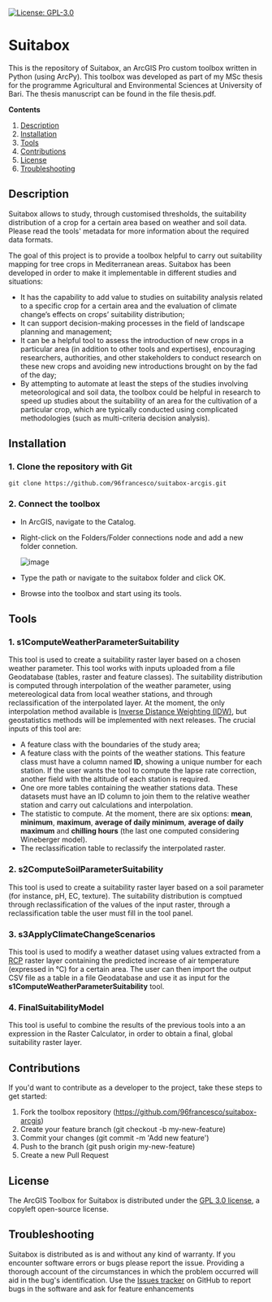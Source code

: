[![License: GPL-3.0](https://img.shields.io/github/license/96francesco/suitabox-arcgis)](https://opensource.org/licenses/GPL-3.0)

# Suitabox
This is the repository of Suitabox, an ArcGIS Pro custom toolbox written in Python (using ArcPy). This toolbox was developed as part of my MSc thesis for the programme Agricultural and Environmental Sciences at University of Bari. The thesis manuscript can be found in the file thesis.pdf. 

**Contents**
1. [Description](#description)
2. [Installation](#installation)
3. [Tools](#tools)
4. [Contributions](#contributions)
5. [License](#license)
6. [Troubleshooting](#troubleshooting)

## Description
Suitabox allows to study, through customised thresholds, the suitability distribution of a crop for a certain area based on weather and soil data. 
Please read the tools' metadata for more information about the required data formats. 

The goal of this project is to provide a toolbox helpful to carry out suitability mapping for tree crops in Mediterranean areas. Suitabox has been developed in order to make it implementable in different studies and situations:
  - It has the capability to add value to studies on suitability analysis related to a specific crop for a certain area and the evaluation of climate change’s effects on crops’ suitability distribution;
  - It can support decision-making processes in the field of landscape planning and management;
  - It can be a helpful tool to assess the introduction of new crops in a particular area (in addition to other tools and expertises), encouraging researchers, authorities, and other stakeholders to conduct research on these new crops and avoiding new introductions brought on by the fad of the day;
  - By attempting to automate at least the steps of the studies involving meteorological and soil data, the toolbox could be helpful in research to speed up studies about the suitability of an area for the cultivation of a particular crop, which are typically conducted using complicated methodologies (such as multi-criteria decision analysis).

## **Installation**
### 1. Clone the repository with Git
```
git clone https://github.com/96francesco/suitabox-arcgis.git
```

### 2. Connect the toolbox
* In ArcGIS, navigate to the Catalog.
* Right-click on the Folders/Folder connections node and add a new folder connetion.

  ![image](https://user-images.githubusercontent.com/88101466/171161987-b8f00be5-c190-4152-84d2-f49a1974c2a0.png)
* Type the path or navigate to the suitabox folder and click OK.
* Browse into the toolbox and start using its tools. 


## **Tools**
### 1. **s1ComputeWeatherParameterSuitability**
This tool is used to create a suitability raster layer based on a chosen weather parameter. This tool works with inputs uploaded from a file Geodatabase (tables, raster and feature classes). The suitability distribution is computed through interpolation of the weather parameter, using metereological data from local weather stations, and through reclassification of the interpolated layer. At the moment, the only interpolation method available is [Inverse Distance Weighting (IDW)](https://en.wikipedia.org/wiki/Inverse_distance_weighting), but geostatistics methods will be implemented with next releases. 
The crucial inputs of this tool are:
* A feature class with the boundaries of the study area;
* A feature class with the points of the weather stations. This feature class must have a column named **ID**, showing a unique number for each station. If the user wants the tool to compute the lapse rate correction, another field with the altitude of each station is required.
* One ore more tables containing the weather stations data. These datasets must have an ID column to join them to the relative weather station and carry out calculations and interpolation.
* The statistic to compute. At the moment, there are six options: **mean**, **minimum**, **maximum**, **average of daily minimum**, **average of daily maximum** and **chilling hours** (the last one computed considering Wineberger model).
* The reclassification table to reclassify the interpolated raster. 

### 2. **s2ComputeSoilParameterSuitability**
This tool is used to create a suitability raster layer based on a soil parameter (for instance, pH, EC, texture). The suitability distribution is comptued through reclassification of the values of the input raster, through a reclassification table the user must fill in the tool panel. 

### 3. **s3ApplyClimateChangeScenarios**
This tool is used to modify a weather dataset using values extracted from a [RCP](https://en.wikipedia.org/wiki/Representative_Concentration_Pathway) raster layer
containing the predicted increase of air temperature (expressed in °C) for a certain area.
The user can then import the output CSV file as a table in a file Geodatabase and use it as input for the **s1ComputeWeatherParameterSuitability** tool.

### 4. FinalSuitabilityModel
This tool is useful to combine the results of the previous tools into a an expression in the Raster Calculator, in order to obtain a final, global suitability raster layer.

## **Contributions**
If you'd want to contribute as a developer to the project, take these steps to get started:

  1. Fork the toolbox repository (https://github.com/96francesco/suitabox-arcgis)
  2. Create your feature branch (git checkout -b my-new-feature)
  3. Commit your changes (git commit -m 'Add new feature')
  4. Push to the branch (git push origin my-new-feature)
  5. Create a new Pull Request

## **License**
The ArcGIS Toolbox for Suitabox is distributed under the [GPL 3.0 license](https://opensource.org/licenses/GPL-3.0), a copyleft open-source license.

## **Troubleshooting**
Suitabox is distributed as is and without any kind of warranty. If you encounter software errors or bugs please report the issue. Providing a thorough account of the circumstances in which the problem occurred will aid in the bug's identification. Use the [Issues tracker](https://github.com/96francesco/suitabox-arcgis/issues) on GitHub to report bugs in the software and ask for feature enhancements

